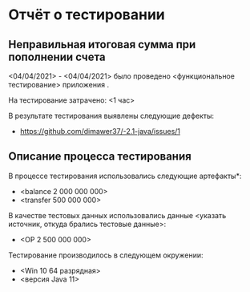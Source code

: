 # Отчёт о тестировании <Money Transfer>

## Неправильная итоговая сумма при пополнении счета

<04/04/2021> - <04/04/2021> было проведено <функциональное тестирование> приложения <Money Transfer>.

На тестирование затрачено: <1 час>

В результате тестирования выявлены следующие дефекты:
* <https://github.com/dimawer37/-2.1-java/issues/1>

## Описание процесса тестирования

В процессе тестирования использовались следующие артефакты*:
* <balance 2 000 000 000>
* <transfer 500 000 000>

В качестве тестовых данных использовались данные <указать источник, откуда брались тестовые данные>:
* <ОР 2 500 000 000>

Тестирование производилось в следующем окружении:
* <Win 10 64 разрядная>
* <версия Java 11>